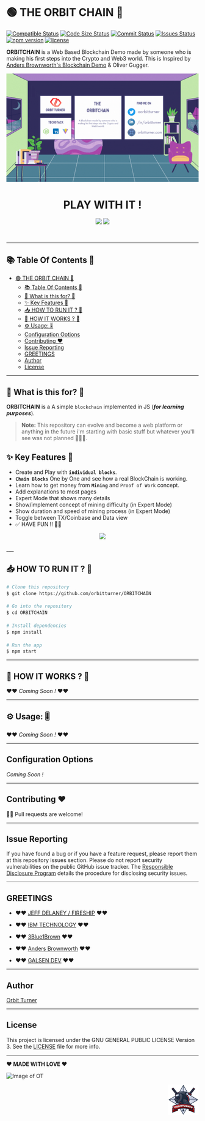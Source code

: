 # 🟢 THE ORBIT CHAIN 🔗
[![Compatible Status](https://img.shields.io/badge/works%20with-PS1-blue)](https://github.com/orbitturner/ORBITCHAIN)
[![Code Size Status](https://img.shields.io/github/languages/code-size/orbitturner/ORBITCHAIN)](https://github.com/orbitturner/ORBITCHAIN)
[![Commit Status](https://img.shields.io/github/commit-activity/m/orbitturner/ORBITCHAIN?color=red)](https://github.com/orbitturner/ORBITCHAIN)
[![Issues Status](https://img.shields.io/github/issues/orbitturner/ORBITCHAIN)](https://github.com/orbitturner/ORBITCHAIN)
[![npm version](https://img.shields.io/npm/v/ORBITCHAIN.svg)](https://github.com/orbitturner/ORBITCHAIN) [![license](https://img.shields.io/npm/l/ORBITCHAIN.svg)](https://github.com/orbitturner/ORBITCHAIN)

**ORBITCHAIN** is a Web Based Blockchain Demo made by someone who is making his first steps into the Crypto and Web3 world. This is Inspired by [Anders Brownworth's Blockchain Demo](https://github.com/anders94/blockchain-demo) & Oliver Gugger.

<p align="center">
  <a href="http://orbitturner.com/"><img src="./.repo-assets/images/GITHUB-REPOS-COVER.gif" width="auto" alt="ORBITCHAIN COVER"/></a>
</p>


<h1 align="center">PLAY WITH IT !</h1>
<p align="center">
<a href="https://orbitchain.orbitturner.com/"><img src="https://img.shields.io/badge/VIEW-LATEST%20DEMO-lime?style=for-the-badge&logo=docusign&logoColor=lime"></a>
<a href="https://github.com/orbitturner/ORBITCHAIN/issues/new/choose"><img src="https://img.shields.io/badge/ISSUES-CREATE%20AN%20ISSUE-crimson?style=for-the-badge&logo=indeed&logoColor=CRIMSON"></a>
</p>
<br/>

___
## 📚 Table Of Contents 📑
- [🟢 THE ORBIT CHAIN 🔗](#---the-orbit-chain---)
  * [📚 Table Of Contents 📑](#---table-of-contents---)
  * [💨 What is this for? 🤔](#---what-is-this-for----)
  * [✨ Key Features 🎯](#--key-features---)
  * [📥 HOW TO RUN IT ? 🔰](#---how-to-run-it-----)
  * [🤔 HOW IT WORKS ? 🤔](#---how-it-works-----)
  * [⚙ Usage:  🎚](#--usage-----)
  * [Configuration Options](#configuration-options)
  * [Contributing ❤](#contributing--)
  * [Issue Reporting](#issue-reporting)
  * [GREETINGS](#greetings)
  * [Author](#author)
  * [License](#license)


___

## 💨 What is this for? 🤔

**ORBITCHAIN** is a A simple `blockchain` implemented in JS (***for learning purposes***).


> **Note:** This repository can evolve and become a web platform or anything in the future i'm starting with basic stuff but whatever you'll see was not planned 🤦🏿‍♂️.



## ✨ Key Features 🎯

* Create and Play with **`individual blocks`**.
* **`Chain Blocks`** One by One and see how a real BlockChain is working.
* Learn how to get money from **`Mining`** and `Proof of Work` concept.
* Add explanations to most pages
* Expert Mode that shows many details
* Show/implement concept of mining difficulty (in Expert Mode)
* Show duration and speed of mining process (in Expert Mode)
* Toggle between TX/Coinbase and Data view
* ✅ HAVE FUN !! 🥳🥳

<p align="center">
<a href="https://github.com/GalsenDev221/made.in.senegal"><img src="https://github.com/GalsenDev221/made.in.senegal/blob/master/assets/badge.svg"></a>
</p>
___

## 📥 HOW TO RUN IT ? 🔰

```bash
# Clone this repository
$ git clone https://github.com/orbitturner/ORBITCHAIN

# Go into the repository
$ cd ORBITCHAIN

# Install dependencies
$ npm install

# Run the app
$ npm start
```


___
## 🤔 HOW IT WORKS ? 🤔

❤❤ *Coming Soon !* ❤❤

___



## ⚙ Usage:  🎚

❤❤ *Coming Soon !* ❤❤


___
## Configuration Options

*Coming Soon !*
___
## Contributing ❤

👋🏾 Pull requests are welcome! 
___

## Issue Reporting

If you have found a bug or if you have a feature request, please report them at this repository issues section. Please do not report security vulnerabilities on the public GitHub issue tracker. The [Responsible Disclosure Program](mailto:support@orbitturner.com) details the procedure for disclosing security issues.
___

## GREETINGS
* ❤❤ [JEFF DELANEY / FIRESHIP](https://www.youtube.com/c/Fireship) ❤❤

* ❤❤ [IBM TECHNOLOGY](https://www.youtube.com/watch?v=QphJEO9ZX6s) ❤❤

* ❤❤ [3Blue1Brown](https://youtu.be/bBC-nXj3Ng4) ❤❤

* ❤❤ [Anders Brownworth](https://youtu.be/_160oMzblY8) ❤❤

* ❤❤ [GALSEN DEV](https://discord.gg/zVm5gNnRnK) ❤❤


___
## Author

[Orbit Turner](https://orbitturner.com)

___
## License

This project is licensed under the GNU GENERAL PUBLIC LICENSE Version 3. See the [LICENSE](LICENSE) file for more info.
______________________________________________________
**❤ MADE WITH LOVE ❤**

![Image of OT](https://raw.githubusercontent.com/orbitturner/orbitturner/master/LOGO-OT.png)

<img src="https://github.com/orbitturner/challenger/blob/master/images/OrbitTurner_Gaming_GitHubBadge.png?raw=true" align="right" />
